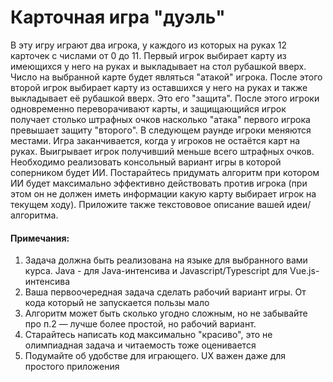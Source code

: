# Карточная игра "дуэль" #

В эту игру играют два игрока, у каждого из которых на руках 12 карточек с числами от 0 до 11. 
Первый игрок выбирает карту из имеющихся у него на руках и выкладывает на стол рубашкой вверх. Число на выбранной карте будет являться "атакой" игрока. После этого второй игрок выбирает карту из оставшихся у него на руках и также выкладывает её рубашкой вверх. Это его "защита". После этого игроки одновременно переворачивают карты, и защищающийся игрок получает столько штрафных очков насколько "атака" первого игрока превышает защиту "второго". В следующем раунде игроки меняются местами.
Игра заканчивается, когда у игроков не остаётся карт на руках. Выигрывает игрок получивший меньше всего штрафных очков. 
Необходимо реализовать консольный вариант игры в которой соперником будет ИИ. Постарайтесь придумать алгоритм при котором ИИ будет максимально эффективно действовать против игрока (при этом он не должен иметь информации какую карту выбирает игрок на текущем ходу). Приложите также текстововое описание вашей идеи/алгоритма.

#### Примечания: ####

1) Задача должна быть реализована на языке для выбранного вами курса. Java - для Java-интенсива и Javascript/Typescript для Vue.js-интенсива
2) Ваша первоочередная задача сделать рабочий вариант игры. От кода который не запускается пользы мало
3) Алгоритм может быть сколько угодно сложным, но не забывайте про п.2 — лучше более простой, но рабочий вариант.
4) Старайтесь написать код максимально "красиво", это не олимпиадная задача и читаемость тоже оценивается
5) Подумайте об удобстве для играющего. UX важен даже для простого приложения